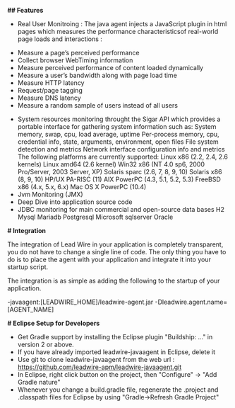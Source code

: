 **## Features**
- Real User Monitroing : The java agent injects a JavaScript plugin in html pages which measures the performance characteristicsof real-world page loads and interactions :
* Measure a page’s perceived performance
* Collect browser WebTiming information
* Measure perceived performance of content loaded dynamically
* Measure a user’s bandwidth along with page load time
* Measure HTTP latency
* Request/page tagging
* Measure DNS latency
* Measure a random sample of users instead of all users
- System resources monitoring throught the Sigar API which provides a portable interface for gathering system information such as:
    System memory, swap, cpu, load average, uptime
    Per-process memory, cpu, credential info, state, arguments, environment, open files
    File system detection and metrics
    Network interface configuration info and metrics 
  The following platforms are currently supported:
    Linux x86 (2.2, 2.4, 2.6 kernels)
    Linux amd64 (2.6 kernel)
    Win32 x86 (NT 4.0 sp6, 2000 Pro/Server, 2003 Server, XP)
    Solaris sparc (2.6, 7, 8, 9, 10)
    Solaris x86 (8, 9, 10)
    HP/UX PA-RISC (11)
    AIX PowerPC (4.3, 5.1, 5.2, 5.3)
    FreeBSD x86 (4.x, 5.x, 6.x)
     Mac OS X PowerPC (10.4)
- Jvm Monitoring (JMX)
- Deep Dive into application source code
- JDBC monitoring for main commercial and open-source data bases 
    H2
    Mysql
    Mariadb
    Postgresql
    Microsoft sqlserver
    Oracle


**# Integration**

The integration of Lead Wire in your application is completely transparent, you do not have to change a single line of code. 
The only thing you have to do is to place the agent with your application and integrate it into your startup script.

The integration is as simple as adding the following to the startup of your application.

-javaagent:[LEADWIRE_HOME]/leadwire-agent.jar -Dleadwire.agent.name=[AGENT_NAME]

**# Eclipse Setup for Developers**

- Get Gradle support by installing the Eclipse plugin "Buildship: ..." in version 2 or above.
- If you have already imported leadwire-javaagent in Eclipse, delete it
- Use git to clone leadwire-javaagent from the web url :  https://github.com/leadwire-apm/leadwire-javaagent.git
- In Eclipse, right click button on the project, then "Configure" -> "Add Gradle nature"
- Whenever you change a build.gradle file, regenerate the .project and .classpath files for Eclipse by using "Gradle->Refresh Gradle Project"
